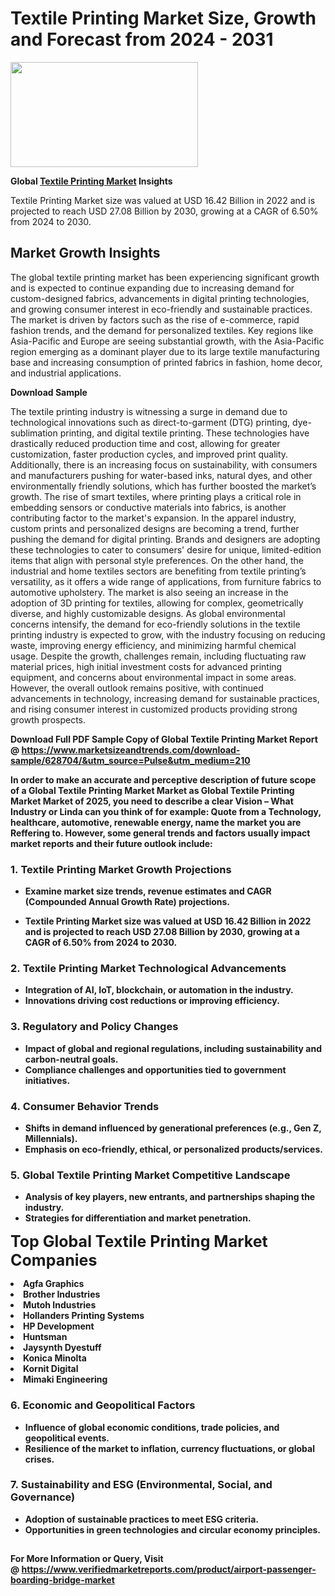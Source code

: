 <H1>Textile Printing Market Size, Growth and Forecast from 2024 - 2031</H1><img class="aligncenter size-medium wp-image-584254" src="https://thirdeyenews.in/wp-content/uploads/2024/09/Global-Market-Research-300x168.jpeg" alt="" width="300" height="168" /><p><strong>Global&nbsp;<a href="https://www.marketsizeandtrends.com/download-sample/628704/&amp;utm_source=Pulse&amp;utm_medium=210">Textile Printing Market</a> Insights</strong></p><p>Textile Printing Market size was valued at USD 16.42 Billion in 2022 and is projected to reach USD 27.08 Billion by 2030, growing at a CAGR of 6.50% from 2024 to 2030.</p><p><h2>Market Growth Insights</h2> <p>The global textile printing market has been experiencing significant growth and is expected to continue expanding due to increasing demand for custom-designed fabrics, advancements in digital printing technologies, and growing consumer interest in eco-friendly and sustainable practices. The market is driven by factors such as the rise of e-commerce, rapid fashion trends, and the demand for personalized textiles. Key regions like Asia-Pacific and Europe are seeing substantial growth, with the Asia-Pacific region emerging as a dominant player due to its large textile manufacturing base and increasing consumption of printed fabrics in fashion, home decor, and industrial applications.</p> <p><strong>Download Sample</strong></p> <p>The textile printing industry is witnessing a surge in demand due to technological innovations such as direct-to-garment (DTG) printing, dye-sublimation printing, and digital textile printing. These technologies have drastically reduced production time and cost, allowing for greater customization, faster production cycles, and improved print quality. Additionally, there is an increasing focus on sustainability, with consumers and manufacturers pushing for water-based inks, natural dyes, and other environmentally friendly solutions, which has further boosted the market’s growth. The rise of smart textiles, where printing plays a critical role in embedding sensors or conductive materials into fabrics, is another contributing factor to the market's expansion. In the apparel industry, custom prints and personalized designs are becoming a trend, further pushing the demand for digital printing. Brands and designers are adopting these technologies to cater to consumers' desire for unique, limited-edition items that align with personal style preferences. On the other hand, the industrial and home textiles sectors are benefiting from textile printing’s versatility, as it offers a wide range of applications, from furniture fabrics to automotive upholstery. The market is also seeing an increase in the adoption of 3D printing for textiles, allowing for complex, geometrically diverse, and highly customizable designs. As global environmental concerns intensify, the demand for eco-friendly solutions in the textile printing industry is expected to grow, with the industry focusing on reducing waste, improving energy efficiency, and minimizing harmful chemical usage. Despite the growth, challenges remain, including fluctuating raw material prices, high initial investment costs for advanced printing equipment, and concerns about environmental impact in some areas. However, the overall outlook remains positive, with continued advancements in technology, increasing demand for sustainable practices, and rising consumer interest in customized products providing strong growth prospects. <p><strong></p><p><span class=""><strong>Download Full PDF Sample Copy of Global Textile Printing Market Report</strong> @ <a href="https://www.marketsizeandtrends.com/download-sample/628704/&amp;utm_source=Pulse&amp;utm_medium=210" target="_blank">https://www.marketsizeandtrends.com/download-sample/628704/&amp;utm_source=Pulse&amp;utm_medium=210</a></span></p><p>In order to make an accurate and perceptive description of future scope of a Global&nbsp;Textile Printing Market Market as Global&nbsp;Textile Printing Market Market of 2025, you need to describe a clear Vision &ndash; What Industry or Linda can you think of for example: Quote from a Technology, healthcare, automotive, renewable energy, name the market you are Reffering to. However, some general trends and factors usually impact market reports and their future outlook include:</p><h3>1.&nbsp;<strong>Textile Printing Market Growth Projections</strong></h3><ul><li>Examine market size trends, revenue estimates and CAGR (Compounded Annual Growth Rate) projections.</li><li><p>Textile Printing Market size was valued at USD 16.42 Billion in 2022 and is projected to reach USD 27.08 Billion by 2030, growing at a CAGR of 6.50% from 2024 to 2030.</p></li></ul><h3>2.&nbsp;<strong>Textile Printing Market Technological Advancements</strong></h3><ul><li>Integration of AI, IoT, blockchain, or automation in the industry.</li><li>Innovations driving cost reductions or improving efficiency.</li></ul><h3>3.&nbsp;<strong>Regulatory and Policy Changes</strong></h3><ul><li>Impact of global and regional regulations, including sustainability and carbon-neutral goals.</li><li>Compliance challenges and opportunities tied to government initiatives.</li></ul><h3>4.&nbsp;<strong>Consumer Behavior Trends</strong></h3><ul><li>Shifts in demand influenced by generational preferences (e.g., Gen Z, Millennials).</li><li>Emphasis on eco-friendly, ethical, or personalized products/services.</li></ul><h3>5.&nbsp;<strong>Global Textile Printing Market Competitive Landscape</strong></h3><ul><li>Analysis of key players, new entrants, and partnerships shaping the industry.</li><li>Strategies for differentiation and market penetration.</li></ul><p data-pm-slice="1 1 []"><span style="color: inherit; font-family: inherit; font-size: 25px;">Top Global Textile Printing Market Companies</span></p><div class="" data-test-id=""><p><li>Agfa Graphics</li><li> Brother Industries</li><li> Mutoh Industries</li><li> Hollanders Printing Systems</li><li> HP Development</li><li> Huntsman</li><li> Jaysynth Dyestuff</li><li> Konica Minolta</li><li> Kornit Digital</li><li> Mimaki Engineering</li></p></div><h3>6.&nbsp;<strong>Economic and Geopolitical Factors</strong></h3><ul><li>Influence of global economic conditions, trade policies, and geopolitical events.</li><li>Resilience of the market to inflation, currency fluctuations, or global crises.</li></ul><h3>7.&nbsp;<strong>Sustainability and ESG (Environmental, Social, and Governance)</strong></h3><ul><li>Adoption of sustainable practices to meet ESG criteria.</li><li>Opportunities in green technologies and circular economy principles.</li></ul><h2><strong style="font-size: 14px;">For More Information or Query, Visit @&nbsp;</strong><a style="background-color: #ffffff; font-size: 14px;" href="https://www.marketsizeandtrends.com/report/textile-printing-market/" target="_blank">https://www.verifiedmarketreports.com/product/airport-passenger-boarding-bridge-market</a></h2>
